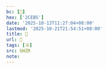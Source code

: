 ```yaml
---
bc: [𬺵]
hex: ['2CEB5']
date: '2025-10-13T11:27:04+08:00'
lastmod: '2025-10-21T21:54:51+08:00'
title: 󰕕
url: 󰕕
tags: [斗]
src: GHZR
note:
---
```

